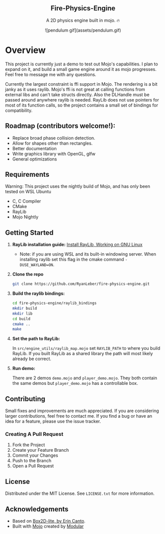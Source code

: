 <a name="readme-top"></a>
<!-- PROJECT LOGO -->
<br />
<div align="center">
  <h2 align="center">Fire-Physics-Engine</h3>
  <p align="center">
    A 2D physics engine built in mojo. 🔥
  </p>
    ![pendulum gif](assets/pendulum.gif)
</div>

# Overview
This project is currently just a demo to test out Mojo's capabilities. I plan to expand on it, and build a small game engine around it as mojo progresses. Feel free to message me with any questions.

Currently the largest constraint is ffi support in Mojo. The rendering is a bit janky as it uses raylib. Mojo's ffi is not great at calling functions from external libs and can't take structs directly. Also the DLHandle must be passed around anywhere raylib is needed. RayLib does not use pointers for most of its function calls, so the project contains a small set of bindings for compatibility.


## Roadmap (contributors welcome!):
- Replace broad phase collision detection.
- Allow for shapes other than rectangles.
- Better documentation
- Write graphics library with OpenGL, glfw
- General optimizations


## Requirements

Warning: This project uses the nightly build of Mojo, and has only been tested on WSL Ubuntu
- C, C Compiler
- CMake
- RayLib
- Mojo Nightly



## Getting Started

1. **RayLib installation guide:** [Install RayLib, Working on GNU Linux](https://github.com/raysan5/raylib/wiki/Working-on-GNU-Linux)
    - Note: if you are using WSL and its built-in windowing server. When installing raylib set this flag in the cmake command `-DUSE_WAYLAND=ON`.
2. **Clone the repo**
    ```sh
    git clone https://github.com/RyanLeber/fire-physics-engine.git
    ```
3. **Build the raylib bindings:**
    ```sh
    cd fire-physics-engine/raylib_bindings
    mkdir build
    mkdir lib
    cd build
    cmake ..
    make
    ```
4. **Set the path to RayLib:**

    In `src/engine_utils/raylib_map.mojo` set `RAYLIB_PATH` to where you build RayLib. If you built RayLib as a shared library the path will most likely already be correct.

5. **Run demo:**

    There are 2 demos `demo.mojo` and `player_demo.mojo`. They both contain the same demos but `player_demo.mojo` has a controllable box.



## Contributing
  
Small fixes and improvements are much appreciated. If you are considering larger contributions, feel free to contact me. If you find a bug or have an idea for a feature, please use the issue tracker.

### Creating A Pull Request

1. Fork the Project
2. Create your Feature Branch
3. Commit your Changes
4. Push to the Branch
5. Open a Pull Request



## License

Distributed under the MIT License. See `LICENSE.txt` for more information.


## Acknowledgements
- Based on [Box2D-lite, by Erin Canto](https://github.com/erincatto/box2d-lite).
- Built with [Mojo](https://github.com/modularml/mojo) created by [Modular](https://github.com/modularml)